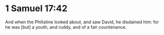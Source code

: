 # 1 Samuel 17:42

And when the Philistine looked about, and saw David, he disdained him: for he was [but] a youth, and ruddy, and of a fair countenance.